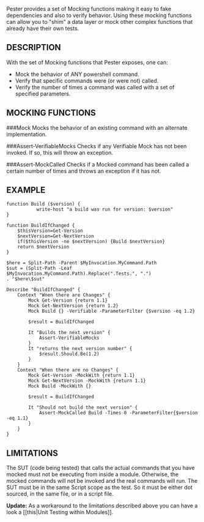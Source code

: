 Pester provides a set of Mocking functions making it easy to fake dependencies 
and also to verify behavior. Using these mocking functions can allow you to 
"shim" a data layer or mock other complex functions that already have their 
own tests.

DESCRIPTION
------------
With the set of Mocking functions that Pester exposes, one can:

* Mock the behavior of ANY powershell command.
* Verify that specific commands were (or were not) called.
* Verify the number of times a command was called with a set of specified parameters.

MOCKING FUNCTIONS
-------------------
###Mock
Mocks the behavior of an existing command with an alternate implementation.

###Assert-VerifiableMocks
Checks if any Verifiable Mock has not been invoked. If so, this will throw an exception.

###Assert-MockCalled
Checks if a Mocked command has been called a certain number of times and throws an exception if it has not.

EXAMPLE
--------

	function Build ($version) {
               write-host "a build was run for version: $version"
	}

	function BuildIfChanged {
		$thisVersion=Get-Version
		$nextVersion=Get-NextVersion
		if($thisVersion -ne $nextVersion) {Build $nextVersion}
		return $nextVersion
	}

    $here = Split-Path -Parent $MyInvocation.MyCommand.Path
    $sut = (Split-Path -Leaf $MyInvocation.MyCommand.Path).Replace(".Tests.", ".")
    . "$here\$sut"

    Describe "BuildIfChanged" {
    	Context "Wnen there are Changes" {
    		Mock Get-Version {return 1.1}
    		Mock Get-NextVersion {return 1.2}
    		Mock Build {} -Verifiable -ParameterFilter {$version -eq 1.2}

    		$result = BuildIfChanged

	        It "Builds the next version" {
	            Assert-VerifiableMocks
	        }
	        It "returns the next version number" {
	            $result.Should.Be(1.2)
	        }
        }
    	Context "When there are no Changes" {
    		Mock Get-Version -MockWith {return 1.1}
    		Mock Get-NextVersion -MockWith {return 1.1}
    		Mock Build -MockWith {}

    		$result = BuildIfChanged

	        It "Should not build the next version" {
	            Assert-MockCalled Build -Times 0 -ParameterFilter{$version -eq 1.1}
	        }
        }
    }

LIMITATIONS
------------
The SUT (code being tested) that calls the actual commands that you have 
mocked must not be executing from inside a module. Otherwise, the mocked 
commands will not be invoked and the real commands will run. The SUT must 
be in the same Script scope as the test. So it must be either dot sourced, 
in the same file, or in a script file.

**Update:** As a workaround to the limitations described above you can have a look a [[this|Unit Testing within Modules]].

